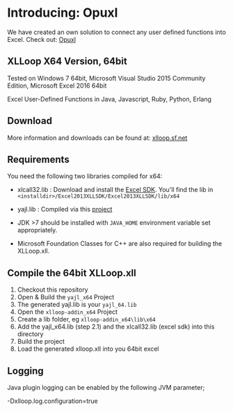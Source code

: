 # Introducing: Opuxl

We have created an own solution to connect any user defined functions into Excel. Check out: [Opuxl](https://github.com/PATRONAS/opuxl)


## XLLoop X64 Version, 64bit

Tested on Windows 7 64bit, Microsoft Visual Studio 2015 Community Edition, Microsoft Excel 2016 64bit

Excel User-Defined Functions in Java, Javascript, Ruby, Python, Erlang

## Download

More information and downloads can be found at: <a href="http://xlloop.sourceforge.net/">xlloop.sf.net</a>

## Requirements

You need the following two libraries compiled for x64:
- xlcall32.lib : Download and install the [Excel SDK](https://msdn.microsoft.com/en-us/library/office/bb687883.aspx). You'll find the lib in `<installdir>/Excel2013XLLSDK/Excel2013XLLSDK/lib/x64`
- yajl.lib : Compiled via this [project](https://github.com/PATRONAS/xlloop/tree/master/yajl_x64)

- JDK >7 should be installed with `JAVA_HOME` environment variable set appropriately.
- Microsoft Foundation Classes for C++ are also required for building the XLLoop.xll.

## Compile the 64bit XLLoop.xll

1. Checkout this repository
2. Open & Build the `yajl_x64` Project
  1. The generated yajl.lib is your `yajl_64.lib`
3. Open the `xlloop-addin_x64` Project
  1. Create a lib folder, eg `xlloop-addin_x64\lib\x64`
  2. Add the yajl_x64.lib (step 2.1) and the xlcall32.lib (excel sdk) into this directory
4. Build the project
5. Load the generated xlloop.xll into you 64bit excel

## Logging

Java plugin logging can be enabled by the following JVM parameter;

-Dxlloop.log.configuration=true